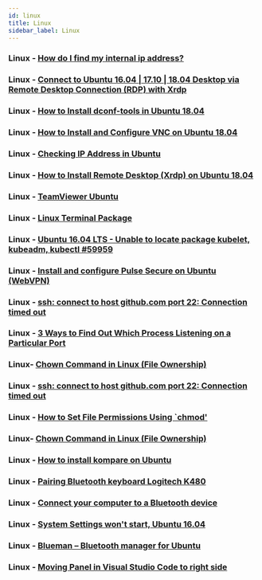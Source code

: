 ```yaml
---
id: linux
title: Linux
sidebar_label: Linux
---
```



### Linux - [How do I find my internal ip address?](https://askubuntu.com/questions/430853/how-do-i-find-my-internal-ip-address)

### Linux - [Connect to Ubuntu 16.04 | 17.10 | 18.04 Desktop via Remote Desktop Connection (RDP) with Xrdp](https://websiteforstudents.com/connect-to-ubuntu-16-04-17-10-18-04-desktop-via-remote-desktop-connection-rdp-with-xrdp/)

### Linux - [How to Install dconf-tools in Ubuntu 18.04](https://www.howtoinstall.me/ubuntu/18-04/dconf-tools/)

### Linux - [How to Install and Configure VNC on Ubuntu 18.04](https://www.digitalocean.com/community/tutorials/how-to-install-and-configure-vnc-on-ubuntu-18-04)

### Linux - [Checking IP Address in Ubuntu](https://itsfoss.com/check-ip-address-ubuntu/)

### Linux - [How to Install Remote Desktop (Xrdp) on Ubuntu 18.04](https://www.e2enetworks.com/help/knowledge-base/how-to-install-remote-desktop-xrdp-on-ubuntu-18-04/)

### Linux - [TeamViewer Ubuntu](https://linuxize.com/post/how-to-install-teamviewer-on-ubuntu-18-04/)

### Linux - [Linux Terminal Package](https://packagecontrol.io/packages/Terminal)

### Linux - [Ubuntu 16.04 LTS - Unable to locate package kubelet, kubeadm, kubectl #59959](https://github.com/kubernetes/kubernetes/issues/59959)


### Linux - [Install and configure Pulse Secure on Ubuntu (WebVPN)](https://research.reading.ac.uk/act/knowledgebase/install-and-configure-pulse-secure-on-ubuntu/)

### Linux - [ssh: connect to host github.com port 22: Connection timed out](https://stackoverflow.com/questions/15589682/ssh-connect-to-host-github-com-port-22-connection-timed-out)

### Linux - [3 Ways to Find Out Which Process Listening on a Particular Port](https://www.tecmint.com/find-out-which-process-listening-on-a-particular-port/)

### Linux- [Chown Command in Linux (File Ownership)](https://linuxize.com/post/linux-chown-command/)

### Linux - [ssh: connect to host github.com port 22: Connection timed out](https://stackoverflow.com/questions/15589682/ssh-connect-to-host-github-com-port-22-connection-timed-out)

### Linux - [How to Set File Permissions Using `chmod'](https://www.washington.edu/computing/unix/permissions.html)

### Linux- [Chown Command in Linux (File Ownership)](https://linuxize.com/post/linux-chown-command/)

### Linux - [How to install kompare on Ubuntu](https://snapcraft.io/install/kompare/ubuntu)

### Linux - [Pairing Bluetooth keyboard Logitech K480](https://www.linuxquestions.org/questions/linux-hardware-18/pairing-bluetooth-keyboard-logitech-k480-4175613889/)

### Linux - [Connect your computer to a Bluetooth device](https://help.ubuntu.com/stable/ubuntu-help/bluetooth-connect-device.html.en)

### Linux - [System Settings won't start, Ubuntu 16.04](https://askubuntu.com/questions/864723/system-settings-wont-start-ubuntu-16-04)

### Linux - [Blueman – Bluetooth manager for Ubuntu](https://www.ubuntugeek.com/blueman-bluetooth-manager-for-ubuntu.html)

### Linux - [Moving Panel in Visual Studio Code to right side](https://stackoverflow.com/questions/41874426/moving-panel-in-visual-studio-code-to-right-side)
